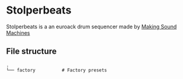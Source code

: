# Stolperbeats

Stolperbeats is a an euroack drum sequencer made by [Making Sound Machines](https://makingsoundmachines.com/)

## File structure
```
.
└── factory          # Factory presets
```

